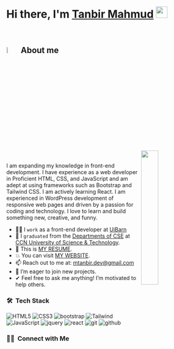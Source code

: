 <h1><b>Hi there, I'm </b><a href="https://github.com/mt-tanbir">Tanbir Mahmud</a> <img src="https://media.giphy.com/media/hvRJCLFzcasrR4ia7z/giphy.gif" width="30"></h1>
<br>


## <img src = "https://i.pinimg.com/originals/3f/7e/4e/3f7e4eff7c96e9fe4b8b4b1ff3f7bdb5.gif" width = 6.5%> About me

<img align="right" src="https://github.com/7oSkaaa/7oSkaaa/blob/main/Images/Right_Side.gif?raw=true" width=30%>

<br>

I am expanding my knowledge in front-end development. I have experience as a web developer in Proficient HTML, CSS, and JavaScript and am adept at using frameworks such as Bootstrap and Tailwind CSS. I am actively learning React. I am experienced in WordPress development of responsive web pages and driven by a passion for coding and technology. I love to learn and build something new, creative, and funny.
- 👨‍💻 I `work` as a front-end developer at [UiBarn](https://uibarn.com/)
- :school: I `graduated` from the [Departments of CSE](https://ccnust.ac.bd/computerOverView-page) at [CCN University of Science & Technology](https://ccnust.ac.bd/).
- :thinking: This is [MY RESUME](http://lnkiy.in/Ahmed_Hossam_Resume).
- :boom: You can visit [MY WEBSITE](https://cutt.ly/Ahmed_Hossam_Website).
- 📫 Reach out to me at: <a href="mtanbir.dev@gmail.com">mtanbir.dev@gmail.com</a>
- 🚀 I’m eager to join new projects.
- ✔ Feel free to ask me anything! I’m motivated to help others.

<h3> 🛠 &nbsp;Tech Stack</h3>

![HTML5](https://img.shields.io/badge/html%205-grey?style=for-the-badge&logo=html5&logoColor=white&labelColor=8E2DE2)
![CSS3](https://img.shields.io/badge/css%203-grey?style=for-the-badge&logo=css3&logoColor=white&labelColor=8E2DE2)
![bootstrap](https://img.shields.io/badge/-bootstrap-grey?style=for-the-badge&logo=bootstrap&logoColor=white&labelColor=8E2DE2)
![Tailwind](https://img.shields.io/badge/Tailwind%20CSS-grey?style=for-the-badge&logo=tailwindcss&logoColor=white&labelColor=8E2DE2)
<br>
![JavaScript](https://img.shields.io/badge/-JavaScript-grey?style=for-the-badge&logo=javascript&logoColor=white&labelColor=8E2DE2)
![jquery](https://img.shields.io/badge/-jquery-grey?style=for-the-badge&logo=jquery&logoColor=white&labelColor=8E2DE2)
![react](https://img.shields.io/badge/React-grey?style=for-the-badge&logo=react&logoColor=white&labelColor=8E2DE2)
![git](https://img.shields.io/badge/-git-grey?style=for-the-badge&logo=git&logoColor=white&labelColor=8E2DE2)
![github](https://img.shields.io/badge/-github-grey?style=for-the-badge&logo=github&logoColor=white&labelColor=8E2DE2)

<h3> 🤝🏻 &nbsp;Connect with Me </h3>


